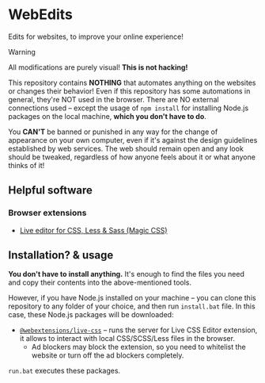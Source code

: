 # WebEdits

Edits for websites, to improve your online experience!

> [!WARNING]
> All modifications are purely visual! **This is not hacking!**
>
> This repository contains **NOTHING** that automates anything on the websites or changes their behavior! Even if this repository has some automations in general, they're NOT used in the browser. There are NO external connections used – except the usage of `npm install` for installing Node.js packages on the local machine, **which you don't have to do**.
>
> You **CAN'T** be banned or punished in any way for the change of appearance on your own computer, even if it's against the design guidelines established by web services. The web should remain open and any look should be tweaked, regardless of how anyone feels about it or what anyone thinks of it!

## Helpful software

### Browser extensions

- [Live editor for CSS, Less & Sass (Magic CSS)](https://github.com/webextensions/live-css-editor)

## Installation? & usage

**You don't have to install anything.** It's enough to find the files you need and copy their contents into the above-mentioned tools.

However, if you have Node.js installed on your machine – you can clone this repository to any folder of your choice, and then run `install.bat` file. In this case, these Node.js packages will be downloaded:

- [`@webextensions/live-css`](https://www.npmjs.com/package/@webextensions/live-css) – runs the server for Live CSS Editor extension, it allows to interact with local CSS/SCSS/Less files in the browser.
    - Ad blockers may block the extension, so you need to whitelist the website or turn off the ad blockers completely.

`run.bat` executes these packages.